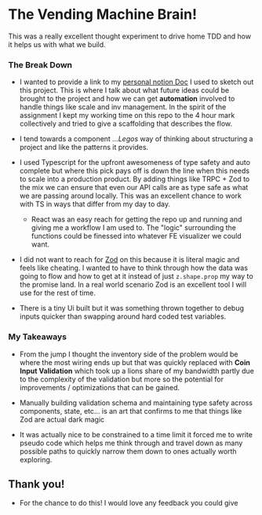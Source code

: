 # The Vending Machine Brain!

This was a really excellent thought experiment to drive home TDD and how it helps us with what we build.

### The Break Down

- I wanted to provide a link to my [personal notion Doc](https://www.notion.so/Vending-Machine-Brain-31145718861f4baca7d205377a5dc549) I used to sketch out this project. This is where I talk about what future ideas could be brought to the project and how we can get **automation** involved to handle things like scale and inv management. In the spirit of the assignment I kept my working time on this repo to the 4 hour mark collectively and tried to give a scaffolding that describes the flow.

- I tend towards a component *...Legos* way of thinking about structuring a project and like the patterns it provides.

- I used Typescript for the upfront awesomeness of type safety and auto complete but where this pick pays off is down the line when this needs to scale into a production product. By adding things like TRPC + Zod to the mix we can ensure that even our API calls are as type safe as what we are passing around locally. This was an excellent chance to work with TS in ways that differ from my day to day.
    - React was an easy reach for getting the repo up and running and giving me a workflow I am used to. The "logic" surrounding the functions could be finessed into whatever FE visualizer we could want.

- I did not want to reach for [Zod](https://zod.dev/?id=shape) on this because it is literal magic and feels like cheating. I wanted to have to think through how the data was going to flow and how to get at it instead of just `z.shape.prop` my way to the promise land. In a real world scenario Zod is an excellent tool I will use for the rest of time.

- There is a tiny Ui built but it was something thrown together to debug inputs quicker than swapping around hard coded test variables.

### My Takeaways

- From the jump I thought the inventory side of the problem would be where the most wiring ends up but that was quickly replaced with **Coin Input Validation** which took up a lions share of my bandwidth partly due to the complexity of the validation but more so the potential for improvements / optimizations that can be gained.

- Manually building validation schema and maintaining type safety across components, state, etc... is an art that confirms to me that things like Zod are actual dark magic 

- It was actually nice to be constrained to a time limit it forced me to write pseudo code which helps me think through and travel down as many possible paths to quickly narrow them down to ones actually worth exploring. 

## Thank you!

- For the chance to do this! I would love any feedback you could give
